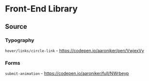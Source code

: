 # Front-End Library

## Source

### Typography
`hover/links/circle-link` - https://codepen.io/aaroniker/pen/VwjexVy

### Forms
`submit-animation` - https://codepen.io/aaroniker/full/NWrbeyp